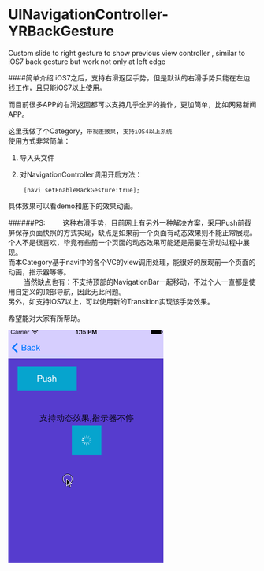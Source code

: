 UINavigationController-YRBackGesture
====================================

Custom slide to right gesture to show previous view controller , similar to iOS7 back gesture but work not only at left edge

####简单介绍
iOS7之后，支持右滑返回手势，但是默认的右滑手势只能在左边线工作，且只能iOS7以上使用。  

而目前很多APP的右滑返回都可以支持几乎全屏的操作，更加简单，比如网易新闻APP。

这里我做了个Category，`带视差效果`，`支持iOS4以上系统`  
使用方式非常简单：  
1. 导入头文件  
2. 对NavigationController调用开启方法：  

		[navi setEnableBackGesture:true];

具体效果可以看demo和底下的效果动画。

######PS:
&nbsp;&nbsp;&nbsp;&nbsp;&nbsp;&nbsp;&nbsp;&nbsp;这种右滑手势，目前网上有另外一种解决方案，采用Push前截屏保存页面快照的方式实现，缺点是如果前一个页面有动态效果则不能正常展现。个人不是很喜欢，毕竟有些前一个页面的动态效果可能还是需要在滑动过程中展现。  
而本Category基于navi中的各个VC的view调用处理，能很好的展现前一个页面的动画，指示器等等。  
&nbsp;&nbsp;&nbsp;&nbsp;&nbsp;&nbsp;&nbsp;&nbsp;当然缺点也有：不支持顶部的NavigationBar一起移动，不过个人一直都是使用自定义的顶部导航，因此无此问题。  
另外，如支持iOS7以上，可以使用新的Transition实现该手势效果。

希望能对大家有所帮助。

![图片效果](Navi手势返回动画.gif "Title")